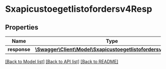 # Sxapicustoegetlistofordersv4Resp

## Properties
Name | Type | Description | Notes
------------ | ------------- | ------------- | -------------
**response** | [**\Swagger\Client\Model\Sxapicustoegetlistofordersv4Response**](Sxapicustoegetlistofordersv4Response.md) |  | [optional] 

[[Back to Model list]](../README.md#documentation-for-models) [[Back to API list]](../README.md#documentation-for-api-endpoints) [[Back to README]](../README.md)



